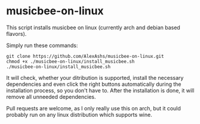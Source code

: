 # musicbee-on-linux
This script installs musicbee on linux (currently arch and debian based flavors).

Simply run these commands:
```
git clone https://github.com/AlexAshs/musicbee-on-linux.git 
chmod +x ./musicbee-on-linux/install_musicbee.sh
./musicbee-on-linux/install_musicbee.sh
```

It will check, whether your ditribution is supported, install the necessary dependencies and even click the right buttons automatically during the installation process, so you don't have to.
After the installation is done, it will remove all unneeded dependencies.

Pull requests are welcome, as I only really use this on arch, but it could probably run on any linux distribution which supports wine.
